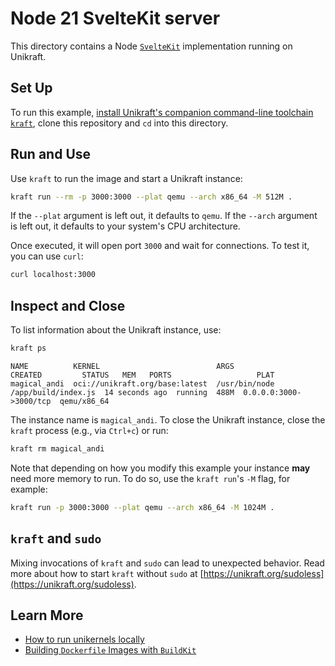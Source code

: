 # Node 21 SvelteKit server

This directory contains a Node [`SvelteKit`](https://svelte.dev/) implementation running on Unikraft.

## Set Up

To run this example, [install Unikraft's companion command-line toolchain `kraft`](https://unikraft.org/docs/cli), clone this repository and `cd` into this directory.

## Run and Use

Use `kraft` to run the image and start a Unikraft instance:

```bash
kraft run --rm -p 3000:3000 --plat qemu --arch x86_64 -M 512M .
```

If the `--plat` argument is left out, it defaults to `qemu`.
If the `--arch` argument is left out, it defaults to your system's CPU architecture.

Once executed, it will open port `3000` and wait for connections.
To test it, you can use `curl`:

```bash
curl localhost:3000
```

## Inspect and Close

To list information about the Unikraft instance, use:

```bash
kraft ps
```

```text
NAME          KERNEL                          ARGS                               CREATED         STATUS   MEM   PORTS                   PLAT
magical_andi  oci://unikraft.org/base:latest  /usr/bin/node /app/build/index.js  14 seconds ago  running  488M  0.0.0.0:3000->3000/tcp  qemu/x86_64
```

The instance name is `magical_andi`.
To close the Unikraft instance, close the `kraft` process (e.g., via `Ctrl+c`) or run:

```bash
kraft rm magical_andi
```

Note that depending on how you modify this example your instance **may** need more memory to run.
To do so, use the `kraft run`'s `-M` flag, for example:

```bash
kraft run -p 3000:3000 --plat qemu --arch x86_64 -M 1024M .
```

## `kraft` and `sudo`

Mixing invocations of `kraft` and `sudo` can lead to unexpected behavior.
Read more about how to start `kraft` without `sudo` at [https://unikraft.org/sudoless](https://unikraft.org/sudoless).

## Learn More

- [How to run unikernels locally](https://unikraft.org/docs/cli/running)
- [Building `Dockerfile` Images with `BuildKit`](https://unikraft.org/guides/building-dockerfile-images-with-buildkit)
